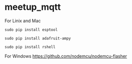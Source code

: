 # meetup_mqtt
For Linix and Mac

	sudo pip install esptool
	
	sudo pip install adafruit-ampy

	sudo pip install rshell


For Windows
	https://github.com/nodemcu/nodemcu-flasher
